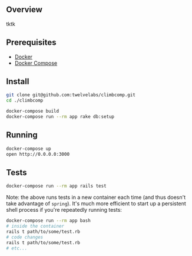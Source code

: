 ## Overview

tktk

## Prerequisites

- [Docker](https://docs.docker.com/install/)
- [Docker Compose](https://docs.docker.com/compose/install/)

## Install

```bash
git clone git@github.com:twelvelabs/climbcomp.git
cd ./climbcomp

docker-compose build
docker-compose run --rm app rake db:setup
```


## Running

```bash
docker-compose up
open http://0.0.0.0:3000
```


## Tests

```bash
docker-compose run --rm app rails test
```

Note: the above runs tests in a new container each time (and thus doesn't take advantage of `spring`). It's much more efficient to start up a persistent shell process if you're repeatedly running tests:

```bash
docker-compose run --rm app bash
# inside the container
rails t path/to/some/test.rb
# code changes
rails t path/to/some/test.rb
# etc...
```
